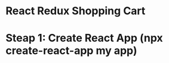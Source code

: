 # React Redux Shopping Cart

# Steap 1: Create React App (npx create-react-app my app)



<!-- 1. Introduction
  1. Review Shopping Cart Features
    1. Fully-Functional Shopping Cart
    2. Instant Feedback
    3. Animated and Intuitive Design
    4. List Products
    5. Sort Products by price High or Low
    6. Filter Producst by Size
    7. Open Modal by click on Product
    8. Add Product to Cart using Animation
    9. Handle multiple click by adding more Items
    10. Remove Producst
    11. Show checkout form
    12. Create order with user friendly id
    13. Admin section to see list of products
    14. Using postman to add or remove products and orders

2. Tools and Technologies
  1. Javascript
    1. Arrow Functions
    2. Array Funcitions
    3. Spread Operators
    4. Deconstructing assignments
    5. Local Storage
  2. React
    1. react-router-dom
    2. react-reveal
    3. react-modal
  3. Redux
    1. react-redux
    2. redux-thunk
  4. Node
    1. express
    2. body-parser
    3. Environment Variables
    4. nodemon
  5. MongoDB
    1. mongoose
    2. shortid
  6. Development
    1. VS Code
      1. Javascript (ES6) Code Snippets
      2. ES7 React Extension
      3. ESLint Extension
      4. Node Debug
      5. CSS Peek
    2. Chrome
      1. React Developer Tools
      2. Reduxs Developer Tools
    3. Git
      1. create repo
      2. commit changes
      3. add remote repo
      4. create branch
      5. push branch
    4. Github
      1. create repo
      2. connect to local repo
      3. receive branches
      4. pull request
    5. Postman
      1. send get, post, put and delete requests to APIs
    6. Deployment
      1. Heroku
      2. MongoDB Atlas Cloud

3. Create React App
  1. Open VS Code and open terminal
  2. cd Desktop
  3. npx create-react-app react-shopping-cart
  4. Remove unused files
  5. Convert App.js Class Component
  6. Add header, main and footer
  7. Update index.css to add grid
  
.
.
.

10. Create Products Backend
  1. Install nodemon globally
  2. Add server.js (package.json -> scripts part)
  3. Install express body-parser mongoose shortid
  4. Install MongoDB
  5. app = express()
  6. app.use(bodyPerser.json())
  7. mongoose.connect()
  8. create Product model
  9. app.post("api.products")
  10. Postman send post request
  11. route.get("/api/products)
  12. route.delete("/api/products/:id")


      ... -->

